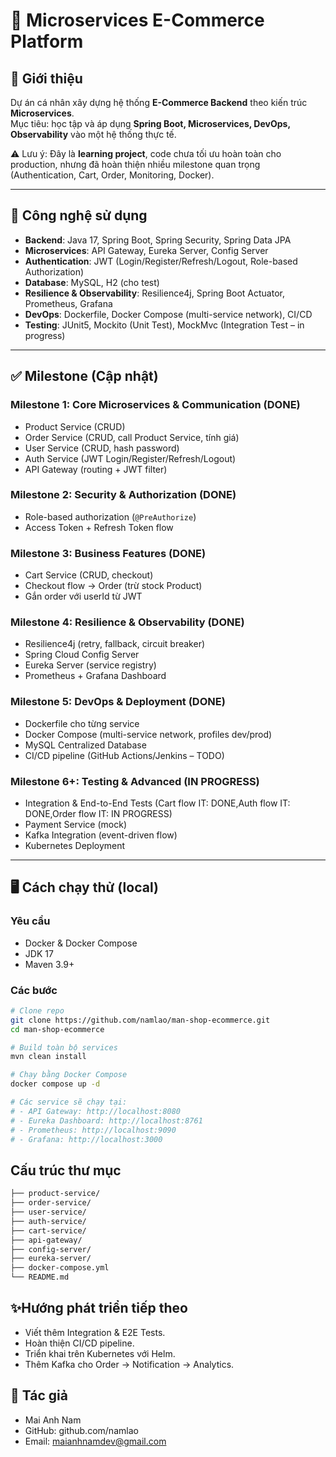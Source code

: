 # 🛒 Microservices E-Commerce Platform

## 📌 Giới thiệu
Dự án cá nhân xây dựng hệ thống **E-Commerce Backend** theo kiến trúc **Microservices**.  
Mục tiêu: học tập và áp dụng **Spring Boot, Microservices, DevOps, Observability** vào một hệ thống thực tế.  

⚠️ Lưu ý: Đây là **learning project**, code chưa tối ưu hoàn toàn cho production, nhưng đã hoàn thiện nhiều milestone quan trọng (Authentication, Cart, Order, Monitoring, Docker).  

---

## 🚀 Công nghệ sử dụng
- **Backend**: Java 17, Spring Boot, Spring Security, Spring Data JPA  
- **Microservices**: API Gateway, Eureka Server, Config Server  
- **Authentication**: JWT (Login/Register/Refresh/Logout, Role-based Authorization)  
- **Database**: MySQL, H2 (cho test)  
- **Resilience & Observability**: Resilience4j, Spring Boot Actuator, Prometheus, Grafana  
- **DevOps**: Dockerfile, Docker Compose (multi-service network), CI/CD
- **Testing**: JUnit5, Mockito (Unit Test), MockMvc (Integration Test – in progress)  

---

## ✅ Milestone (Cập nhật)
### Milestone 1: Core Microservices & Communication (DONE)
- Product Service (CRUD)  
- Order Service (CRUD, call Product Service, tính giá)  
- User Service (CRUD, hash password)  
- Auth Service (JWT Login/Register/Refresh/Logout)  
- API Gateway (routing + JWT filter)  

### Milestone 2: Security & Authorization (DONE)
- Role-based authorization (`@PreAuthorize`)  
- Access Token + Refresh Token flow  

### Milestone 3: Business Features (DONE)
- Cart Service (CRUD, checkout)  
- Checkout flow → Order (trừ stock Product)  
- Gắn order với userId từ JWT  

### Milestone 4: Resilience & Observability (DONE)
- Resilience4j (retry, fallback, circuit breaker)  
- Spring Cloud Config Server  
- Eureka Server (service registry)  
- Prometheus + Grafana Dashboard  

### Milestone 5: DevOps & Deployment (DONE)
- Dockerfile cho từng service  
- Docker Compose (multi-service network, profiles dev/prod)  
- MySQL Centralized Database  
- CI/CD pipeline (GitHub Actions/Jenkins – TODO)  

### Milestone 6+: Testing & Advanced (IN PROGRESS)
- Integration & End-to-End Tests  (Cart flow IT: DONE,Auth flow IT: DONE,Order flow IT: IN PROGRESS)
- Payment Service (mock)  
- Kafka Integration (event-driven flow)  
- Kubernetes Deployment  

---

## 🖥️ Cách chạy thử (local)
### Yêu cầu
- Docker & Docker Compose  
- JDK 17  
- Maven 3.9+  

### Các bước
```bash
# Clone repo
git clone https://github.com/namlao/man-shop-ecommerce.git
cd man-shop-ecommerce

# Build toàn bộ services
mvn clean install 

# Chạy bằng Docker Compose
docker compose up -d

# Các service sẽ chạy tại:
# - API Gateway: http://localhost:8080
# - Eureka Dashboard: http://localhost:8761
# - Prometheus: http://localhost:9090
# - Grafana: http://localhost:3000
```

## Cấu trúc thư mục
```bash
├── product-service/
├── order-service/
├── user-service/
├── auth-service/
├── cart-service/
├── api-gateway/
├── config-server/
├── eureka-server/
├── docker-compose.yml
└── README.md
```

## ✨Hướng phát triển tiếp theo
- Viết thêm Integration & E2E Tests.
- Hoàn thiện CI/CD pipeline.
- Triển khai trên Kubernetes với Helm.
- Thêm Kafka cho Order → Notification → Analytics.

## 👤 Tác giả
- Mai Anh Nam
- GitHub: github.com/namlao
- Email: maianhnamdev@gmail.com